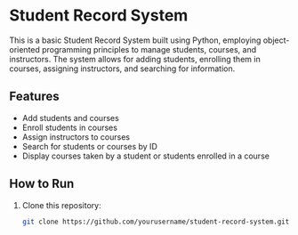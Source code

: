 # Student Record System

This is a basic Student Record System built using Python, employing object-oriented programming principles to manage students, courses, and instructors. The system allows for adding students, enrolling them in courses, assigning instructors, and searching for information.

## Features
- Add students and courses
- Enroll students in courses
- Assign instructors to courses
- Search for students or courses by ID
- Display courses taken by a student or students enrolled in a course

## How to Run

1. Clone this repository:
   ```bash
   git clone https://github.com/yourusername/student-record-system.git
